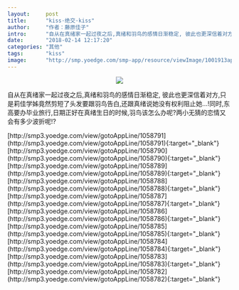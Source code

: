```yaml
---
layout:     post
title:      "kiss·绝交·kiss"
author:     "作者：藤原佳子"
intro:      "自从在真绪家一起过夜之后,真绪和羽鸟的感情日渐稳定, 彼此也更深信着对方,只是莉佳学姊竟然剪短了头发要跟羽鸟告白,还跟真绪说她没有权利阻止她…!同时,东高要办毕业旅行,日期正好在真绪生日的时候,羽鸟该怎么办呢?两小无猜的恋情又会有多少波折呢!?"
date:       "2018-02-14 12:17:20"
categories: "其他"
tags:       "kiss"
image:      "http://smp.yoedge.com/smp-app/resource/viewImage/1001913appline.png"
---
```

<div style="text-align: center">
<p><img src="http://smp.yoedge.com/smp-app/resource/viewImage/1001913appline.png"/></p>
</div>
<p class="post-meta">
<span>自从在真绪家一起过夜之后,真绪和羽鸟的感情日渐稳定, 彼此也更深信着对方,只是莉佳学姊竟然剪短了头发要跟羽鸟告白,还跟真绪说她没有权利阻止她…!同时,东高要办毕业旅行,日期正好在真绪生日的时候,羽鸟该怎么办呢?两小无猜的恋情又会有多少波折呢!?</span>
</p>
[http://smp3.yoedge.com/view/gotoAppLine/1058791](http://smp3.yoedge.com/view/gotoAppLine/1058791){:target="_blank"}
[http://smp3.yoedge.com/view/gotoAppLine/1058790](http://smp3.yoedge.com/view/gotoAppLine/1058790){:target="_blank"}
[http://smp3.yoedge.com/view/gotoAppLine/1058789](http://smp3.yoedge.com/view/gotoAppLine/1058789){:target="_blank"}
[http://smp3.yoedge.com/view/gotoAppLine/1058788](http://smp3.yoedge.com/view/gotoAppLine/1058788){:target="_blank"}
[http://smp3.yoedge.com/view/gotoAppLine/1058787](http://smp3.yoedge.com/view/gotoAppLine/1058787){:target="_blank"}
[http://smp3.yoedge.com/view/gotoAppLine/1058786](http://smp3.yoedge.com/view/gotoAppLine/1058786){:target="_blank"}
[http://smp3.yoedge.com/view/gotoAppLine/1058785](http://smp3.yoedge.com/view/gotoAppLine/1058785){:target="_blank"}
[http://smp3.yoedge.com/view/gotoAppLine/1058784](http://smp3.yoedge.com/view/gotoAppLine/1058784){:target="_blank"}
[http://smp3.yoedge.com/view/gotoAppLine/1058783](http://smp3.yoedge.com/view/gotoAppLine/1058783){:target="_blank"}
[http://smp3.yoedge.com/view/gotoAppLine/1058782](http://smp3.yoedge.com/view/gotoAppLine/1058782){:target="_blank"}


